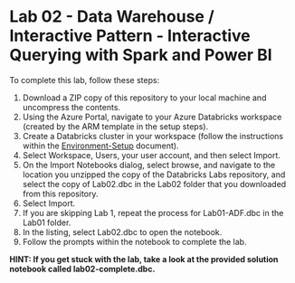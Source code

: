 # Lab 02 - Data Warehouse / Interactive Pattern - Interactive Querying with Spark and Power BI

To complete this lab, follow these steps:

1.  Download a ZIP copy of this repository to your local machine and uncompress the contents.
2.  Using the Azure Portal, navigate to your Azure Databricks workspace (created by the ARM template in the setup steps).
3.  Create a Databricks cluster in your workspace (follow the instructions within the [Environment-Setup](../../Setup/Environment-Setup.md) document).
4.  Select Workspace, Users, your user account, and then select Import.
5.  On the Import Notebooks dialog, select browse, and navigate to the location you unzipped the copy of the Databricks Labs repository, and select the copy of Lab02.dbc in the Lab02 folder that you downloaded from this repository.
6.  Select Import.
7.  If you are skipping Lab 1, repeat the process for Lab01-ADF.dbc in the Lab01 folder.
8.  In the listing, select Lab02.dbc to open the notebook.
9.  Follow the prompts within the notebook to complete the lab.

**HINT: If you get stuck with the lab, take a look at the provided solution notebook called lab02-complete.dbc.**
